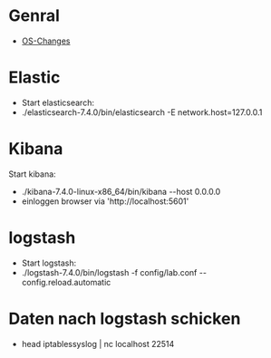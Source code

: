 # Genral
  *    [OS-Changes](https://github.com/AVitg/Projektfach-HS-NR_WS2019-20/blob/master/OS/configchanges/Readme.md)

# Elastic
  *    Start elasticsearch:
  *    ./elasticsearch-7.4.0/bin/elasticsearch -E network.host=127.0.0.1

# Kibana
Start kibana:
  *    ./kibana-7.4.0-linux-x86_64/bin/kibana --host 0.0.0.0
  *    einloggen browser via 'http://localhost:5601'

# logstash
  *    Start logstash:
  *    ./logstash-7.4.0/bin/logstash -f config/lab.conf --config.reload.automatic

# Daten nach logstash schicken
  *    head iptablessyslog | nc localhost 22514 
